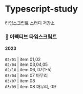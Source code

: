# Typescript-study
타입스크립트 스터디 저장소

### 📖 이펙티브 타입스크립트
#### 2023
`02/01` | item 01,02 <br/>
`02/04` | item 03,04,05 <br/>
`02/18` | item 06, 07(1-5) <br/>
`03/04` | item 07 마무리 <br/>
`03/07` | item 08 <br/>
`03/09` | item 08 마무리, 09

